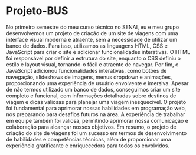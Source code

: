 # Projeto-BUS

No primeiro semestre do meu curso técnico no SENAI, eu e meu grupo desenvolvemos um projeto de criação de um site de viagens com uma interface visual moderna e atraente, sem a necessidade de utilizar um banco de dados.  Para isso, utilizamos as linguagens HTML, CSS e JavaScript para criar o site e adicionar funcionalidades interativas. O HTML foi responsável por definir a estrutura do site, enquanto o CSS definiu o estilo e layout visual, tornando-o fácil e atraente de navegar. Por fim, o JavaScript adicionou funcionalidades interativas, como botões de navegação, slideshows de imagens, menus dropdown e animações, proporcionando uma experiência de usuário envolvente e imersiva.  Apesar de não termos utilizado um banco de dados, conseguimos criar um site completo e funcional, com informações detalhadas sobre destinos de viagem e dicas valiosas para planejar uma viagem inesquecível.  O projeto foi fundamental para aprimorar nossas habilidades em programação web, nos preparando para desafios futuros na área. A experiência de trabalhar em equipe também foi valiosa, permitindo aprimorar nossa comunicação e colaboração para alcançar nossos objetivos.  Em resumo, o projeto de criação do site de viagens foi um sucesso em termos de desenvolvimento de habilidades e competências técnicas, além de proporcionar uma experiência gratificante e enriquecedora para todos os envolvidos.
